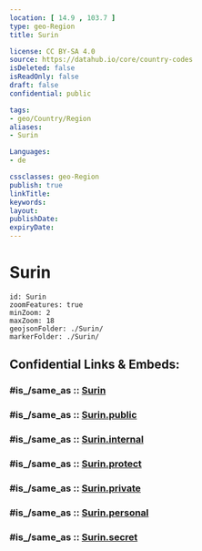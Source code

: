 ```yaml
---
location: [ 14.9 , 103.7 ] 
type: geo-Region
title: Surin

license: CC BY-SA 4.0
source: https://datahub.io/core/country-codes
isDeleted: false
isReadOnly: false
draft: false
confidential: public

tags:
- geo/Country/Region
aliases:
- Surin

Languages:
- de

cssclasses: geo-Region
publish: true
linkTitle: 
keywords: 
layout: 
publishDate: 
expiryDate: 
---
```


# Surin

```leaflet
id: Surin
zoomFeatures: true 
minZoom: 2 
maxZoom: 18
geojsonFolder: ./Surin/
markerFolder: ./Surin/
```


## Confidential Links & Embeds: 

### #is_/same_as :: [Surin](/_Standards/Earth/Continent/Asia/Asia~South~East/Thailand/Provinces~Thailand/Surin.md) 

### #is_/same_as :: [Surin.public](/_public/Earth/Continent/Asia/Asia~South~East/Thailand/Provinces~Thailand/Surin.public.md) 

### #is_/same_as :: [Surin.internal](/_internal/Earth/Continent/Asia/Asia~South~East/Thailand/Provinces~Thailand/Surin.internal.md) 

### #is_/same_as :: [Surin.protect](/_protect/Earth/Continent/Asia/Asia~South~East/Thailand/Provinces~Thailand/Surin.protect.md) 

### #is_/same_as :: [Surin.private](/_private/Earth/Continent/Asia/Asia~South~East/Thailand/Provinces~Thailand/Surin.private.md) 

### #is_/same_as :: [Surin.personal](/_personal/Earth/Continent/Asia/Asia~South~East/Thailand/Provinces~Thailand/Surin.personal.md) 

### #is_/same_as :: [Surin.secret](/_secret/Earth/Continent/Asia/Asia~South~East/Thailand/Provinces~Thailand/Surin.secret.md)

